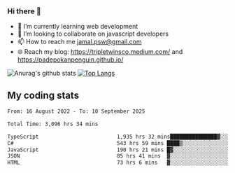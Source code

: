 ### Hi there 👋

<!--
**padepokanpenguin/padepokanpenguin** is a ✨ _special_ ✨ repository because its `README.md` (this file) appears on your GitHub profile.
-->

- 🌱 I’m currently learning  web development
- 👯 I’m looking to collaborate on javascript developers
- 📫 How to reach me jamal.psw@gmail.com
- 🌐 Reach my blog:
   https://tripletwinsco.medium.com/ and
   https://padepokanpenguin.github.io/

![Anurag's github stats](https://github-readme-stats.vercel.app/api?username=padepokanpenguin&count_private=true&disable_animations=false&show_icons=true&theme=default)
[![Top Langs](https://github-readme-stats.vercel.app/api/top-langs/?username=padepokanpenguin&theme=default&layout=compact)](https://github.com/padepokanpenguin)

## My coding stats

<!--START_SECTION:waka-->

```txt
From: 16 August 2022 - To: 10 September 2025

Total Time: 3,096 hrs 34 mins

TypeScript                         1,935 hrs 32 mins███████████████▓░░░░░░░░░   62.51 %
C#                                 543 hrs 59 mins ████▒░░░░░░░░░░░░░░░░░░░░   17.57 %
JavaScript                         190 hrs 21 mins █▓░░░░░░░░░░░░░░░░░░░░░░░   06.15 %
JSON                               85 hrs 41 mins  ▓░░░░░░░░░░░░░░░░░░░░░░░░   02.77 %
HTML                               73 hrs 6 mins   ▓░░░░░░░░░░░░░░░░░░░░░░░░   02.36 %
```

<!--END_SECTION:waka-->


